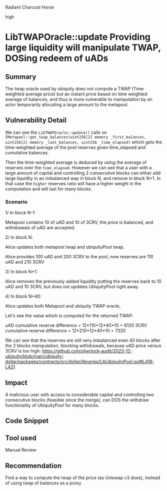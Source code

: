Radiant Charcoal Horse

high

# LibTWAPOracle::update Providing large liquidity will manipulate TWAP, DOSing redeem of uADs

## Summary
The twap oracle used by ubiquity does not compute a TWAP (Time weighted average price) but an instant price based on time weighted average of balances, and thus is more vulnerable to manipulation by an actor temporarily allocating a large amount to the metapool.

## Vulnerability Detail
We can see the `LibTWAPOracle::update()` calls on 
`IMetapool::get_twap_balances(uint256[2] memory _first_balances, uint256[2] memory _last_balances, uint256 _time_elapsed)` which gets the time-weighted average of the pool reserves given time_elapsed and cumulative balances.

Then the time-weighted average is deduced by using the average of reserves over the `time_elapsed`. However we can see that a user with a large amount of capital and controlling 2 consecutive blocks can either add large liquidity in an imbalanced way in block N, and remove in block N+1.
In that case the `higher` reserves ratio will have a higher weight in the computation and will last for many blocks.

### Scenario
1/ In block N-1:

Metapool contains 10 of uAD and 10 of 3CRV, the price is balanced, and withdrawals of uAD are accepted.

2/ In block N: 

Alice updates both metapool twap and ubiquityPool twap. 

Alice provides 100 uAD and 200 3CRV to the pool, now reserves are 110 uAD and 210 3CRV

3/ In block N+1:

Alice removes the previously added liquidity putting the reserves back to 10 uAD and 10 3CRV, but does not updates UbiquityPool right away.

4/ In block N+40:

Alice updates both Metapool and ubiquity TWAP oracle, 

Let's see the value which is computed for the returned TWAP: 

uAD cumulative reserve difference = 12\*110+12\*40\*10 = 6120
3CRV cumulative reserve difference = 12\*210+12\*40\*10 = 7320

We can see that the reserves are still very imbalanced even 40 blocks after the 2 blocks manipulation, blocking withdrawals, because uAD price versus 3CRV is too high:
https://github.com/sherlock-audit/2023-12-ubiquity/blob/main/ubiquity-dollar/packages/contracts/src/dollar/libraries/LibUbiquityPool.sol#L418-L421

## Impact
A malicious user with access to considerable capital and controlling two consecutive blocks (feasible since the merge), can DOS the withdraw functionality of UbiquityPool for many blocks.

## Code Snippet

## Tool used

Manual Review

## Recommendation
Find a way to compute the twap of the price (as Uniswap v3 does), instead of using twap of balances as a proxy 